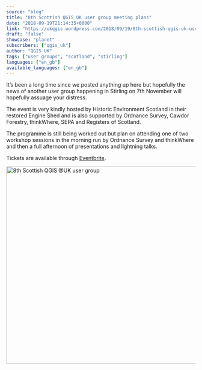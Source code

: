 ```yaml
---
source: "blog"
title: "8th Scottish QGIS UK user group meeting plans"
date: "2018-09-19T21:14:35+0000"
link: "https://ukqgis.wordpress.com/2018/09/19/8th-scottish-qgis-uk-user-group-meeting-plans/"
draft: "false"
showcase: "planet"
subscribers: ["qgis_uk"]
author: "QGIS UK"
tags: ["user groups", "scotland", "stirling"]
languages: ["en_gb"]
available_languages: ["en_gb"]
---
```


<p>It&#8217;s been a long time since we posted anything up here but hopefully the news of another user group happening in Stirling on 7th November will hopefully assuage your distress.</p>
<p>The event is very kindly hosted by Historic Environment Scotland in their restored Engine Shed and is also supported by Ordnance Survey, Cawdor Forestry, thinkWhere, SEPA and Registers of Scotland.</p>
<p>The programme is still being worked out but plan on attending one of two workshop sessions in the morning run by Ordnance Survey and thinkWhere and then a full afternoon of presentations and lightning talks.</p>
<p>Tickets are available through <a href="https://www.eventbrite.co.uk/e/8th-scottish-qgis-uk-user-group-tickets-50421219224">Eventbrite</a>.</p>
<p><img alt="8th Scottish QGIS @UK user group" class="aligncenter size-large wp-image-1529" height="525" src="https://ukqgis.wordpress.com/wp-content/uploads/2018/09/img_20180918_222957.jpg?w=700&#038;h=525" width="700" /></p>
